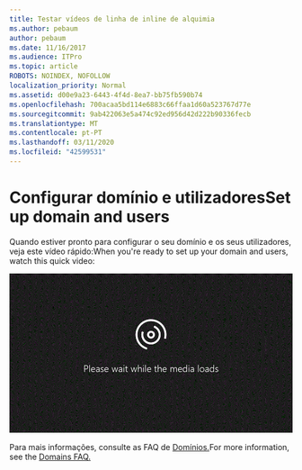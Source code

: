 ```yaml
---
title: Testar vídeos de linha de inline de alquimia
ms.author: pebaum
author: pebaum
ms.date: 11/16/2017
ms.audience: ITPro
ms.topic: article
ROBOTS: NOINDEX, NOFOLLOW
localization_priority: Normal
ms.assetid: d00e9a23-6443-4f4d-8ea7-bb75fb590b74
ms.openlocfilehash: 700acaa5bd114e6883c66ffaa1d60a523767d77e
ms.sourcegitcommit: 9ab422063e5a474c92ed956d42d222b90336fecb
ms.translationtype: MT
ms.contentlocale: pt-PT
ms.lasthandoff: 03/11/2020
ms.locfileid: "42599531"
---
```

# <a name="set-up-domain-and-users"></a><span data-ttu-id="8b202-102">Configurar domínio e utilizadores</span><span class="sxs-lookup"><span data-stu-id="8b202-102">Set up domain and users</span></span>

<span data-ttu-id="8b202-103">Quando estiver pronto para configurar o seu domínio e os seus utilizadores, veja este vídeo rápido:</span><span class="sxs-lookup"><span data-stu-id="8b202-103">When you're ready to set up your domain and users, watch this quick video:</span></span>
  
![O seu navegador não suporta vídeo.](media/MSN_Video_Widget.gif)
  
<span data-ttu-id="8b202-106">Para mais informações, consulte as FAQ de [Domínios.](https://docs.microsoft.com/office365/admin/setup/domains-faq)</span><span class="sxs-lookup"><span data-stu-id="8b202-106">For more information, see the [Domains FAQ.](https://docs.microsoft.com/office365/admin/setup/domains-faq)</span></span>